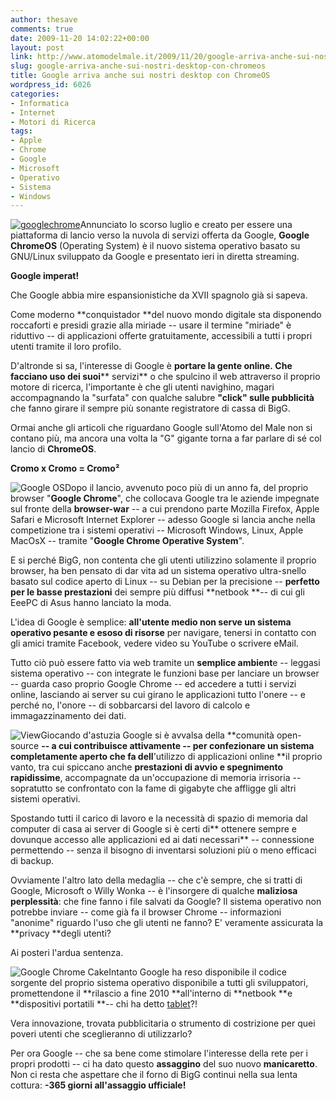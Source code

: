 ```yaml
---
author: thesave
comments: true
date: 2009-11-20 14:02:22+00:00
layout: post
link: http://www.atomodelmale.it/2009/11/20/google-arriva-anche-sui-nostri-desktop-con-chromeos/
slug: google-arriva-anche-sui-nostri-desktop-con-chromeos
title: Google arriva anche sui nostri desktop con ChromeOS
wordpress_id: 6026
categories:
- Informatica
- Internet
- Motori di Ricerca
tags:
- Apple
- Chrome
- Google
- Microsoft
- Operativo
- Sistema
- Windows
---
```


[![googlechrome](http://www.atomodelmale.it/wp-content/uploads/2008/10/googlechrome.png)](http://www.atomodelmale.it/wp-content/uploads/2008/10/googlechrome.png)Annunciato lo scorso luglio e creato per essere una piattaforma di lancio verso la nuvola di servizi offerta da Google, **Google ChromeOS** (Operating System) è il nuovo sistema operativo basato su GNU/Linux sviluppato da Google e presentato ieri in diretta streaming.

**Google imperat!**

Che Google abbia mire espansionistiche da XVII spagnolo già si sapeva.

Come moderno **conquistador **del nuovo mondo digitale sta disponendo roccaforti e presidi grazie alla miriade -- usare il termine "miriade" è riduttivo -- di applicazioni offerte gratuitamente, accessibili a tutti i propri utenti tramite il loro profilo.

D'altronde si sa, l'interesse di Google è **portare la gente online. Che facciano uso dei suoi**** servizi** o che spulcino il web attraverso il proprio motore di ricerca, l'importante è che gli utenti navighino, magari accompagnando la "surfata" con qualche salubre **"click" sulle pubblicità** che fanno girare il sempre più sonante registratore di cassa di BigG.<!-- more -->

Ormai anche gli articoli che riguardano Google sull'Atomo del Male non si contano più, ma ancora una volta la "G" gigante torna a far parlare di sé col lancio di **ChromeOS**.

**Cromo x Cromo = Cromo²**

![Google OS](http://www.atomodelmale.it/wp-content/uploads/2009/11/google_chrome_os-300x219.jpg)Dopo il lancio, avvenuto poco più di un anno fa, del proprio browser "**Google Chrome**", che collocava Google tra le aziende impegnate sul fronte della **browser-war** -- a cui prendono parte Mozilla Firefox, Apple Safari e Microsoft Internet Explorer -- adesso Google si lancia anche nella competizione tra i sistemi operativi -- Microsoft Windows, Linux, Apple MacOsX -- tramite "**Google Chrome Operative System**".

E si perché BigG, non contenta che gli utenti utilizzino solamente il proprio browser, ha ben pensato di dar vita ad un sistema operativo ultra-snello basato sul codice aperto di Linux -- su Debian per la precisione -- **perfetto per le basse prestazioni** dei sempre più diffusi **netbook **-- di cui gli EeePC di Asus hanno lanciato la moda.

L'idea di Google è semplice: **all'utente medio non serve un sistema operativo pesante e esoso di risorse** per navigare, tenersi in contatto con gli amici tramite Facebook, vedere video su YouTube o scrivere eMail.

Tutto ciò può essere fatto via web tramite un **semplice ambient**e -- leggasi sistema operativo -- con integrate le funzioni base per lanciare un browser -- guarda caso proprio Google Chrome -- ed accedere a tutti i servizi online, lasciando ai server su cui girano le applicazioni tutto l'onere -- e perché no, l'onore -- di sobbarcarsi del lavoro di calcolo e immagazzinamento dei dati.

![View](http://www.atomodelmale.it/wp-content/uploads/2009/11/chrome-os-300x163.jpg)Giocando d'astuzia Google si è avvalsa della **comunità open-source **-- a cui contribuisce attivamente -- per confezionare un sistema completamente aperto che fa dell**'utilizzo di applicazioni online **il proprio vanto, tra cui spiccano anche **prestazioni di avvio e spegnimento rapidissime**, accompagnate da un'occupazione di memoria irrisoria -- sopratutto se confrontato con la fame di gigabyte che affligge gli altri sistemi operativi.

Spostando tutti il carico di lavoro e la necessità di spazio di memoria dal computer di casa ai server di Google si è certi di** ottenere sempre e dovunque accesso alle applicazioni ed ai dati necessari** -- connessione permettendo -- senza il bisogno di inventarsi soluzioni più o meno efficaci di backup.

Ovviamente l'altro lato della medaglia -- che c'è sempre, che si tratti di Google, Microsoft o Willy Wonka -- è l'insorgere di qualche **maliziosa perplessità**: che fine fanno i file salvati da Google? Il sistema operativo non potrebbe inviare -- come già fa il browser Chrome -- informazioni "anonime" riguardo l'uso che gli utenti ne fanno? E' veramente assicurata la **privacy **degli utenti?

Ai posteri l'ardua sentenza.

![Google Chrome Cake](http://www.atomodelmale.it/wp-content/uploads/2009/11/techcakes_chromecake-300x228.jpg)Intanto Google ha reso disponibile il codice sorgente del proprio sistema operativo disponibile a tutti gli sviluppatori, promettendone il **rilascio a fine 2010 **all'interno di **netbook **e **dispositivi portatili **-- chi ha detto [tablet](http://it.wikipedia.org/wiki/Tablet_PC)?!

Vera innovazione, trovata pubblicitaria o strumento di costrizione per quei poveri utenti che sceglieranno di utilizzarlo?

Per ora Google -- che sa bene come stimolare l'interesse della rete per i propri prodotti -- ci ha dato questo **assaggino** del suo nuovo **manicaretto**. Non ci resta che aspettare che il forno di BigG continui nella sua lenta cottura: **-365 giorni all'assaggio ufficiale!**
